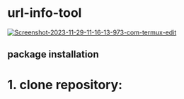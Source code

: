 # url-info-tool
<a href="https://ibb.co/3mwYV9q"><img src="https://i.ibb.co/3mwYV9q/Screenshot-2023-11-29-11-16-13-973-com-termux-edit.jpg" alt="Screenshot-2023-11-29-11-16-13-973-com-termux-edit" border="0"></a>

## package installation

# 1. clone repository:
